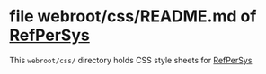 # file webroot/css/README.md of [RefPerSys](http://refpersys.org/)

This `webroot/css/` directory holds CSS style sheets for
[RefPerSys](http://refpersys.org/)